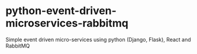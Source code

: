 # python-event-driven-microservices-rabbitmq
Simple event driven micro-services using python (Django, Flask), React and RabbitMQ
